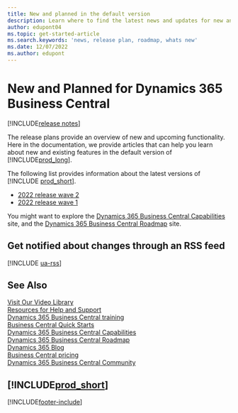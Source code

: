 ```yaml
---
title: New and planned in the default version
description: Learn where to find the latest news and updates for new and existing features in the default version of Business Central.
author: edupont04
ms.topic: get-started-article
ms.search.keywords: 'news, release plan, roadmap, whats new'
ms.date: 12/07/2022
ms.author: edupont
---
```

# <a name="new-and-planned-for-dynamics-365-business-central"></a>New and Planned for Dynamics 365 Business Central

[!INCLUDE[release notes](includes/release-notes.md)]

The release plans provide an overview of new and upcoming functionality. Here in the documentation, we provide articles that can help you learn about new and existing features in the default version of [!INCLUDE[prod_long](includes/prod_long.md)].  

The following list provides information about the latest versions of [!INCLUDE [prod_short](includes/prod_short.md)].  

* [2022 release wave 2](/dynamics365-release-plan/2022wave2/smb/dynamics365-business-central/planned-features)  
* [2022 release wave 1](/dynamics365-release-plan/2022wave1/smb/dynamics365-business-central/planned-features)  

You might want to explore the [Dynamics 365 Business Central Capabilities](https://dynamics.microsoft.com/business-central/capabilities/) site, and the [Dynamics 365 Business Central Roadmap](https://dynamics.microsoft.com/roadmap/business-central/) site.  

## <a name="get-notified-about-changes-through-an-rss-feed"></a>Get notified about changes through an RSS feed

[!INCLUDE [ua-rss](includes/ua-rss.md)]

## <a name="see-also"></a>See Also

[Visit Our Video Library](across-videos.md)  
[Resources for Help and Support](product-help-and-support.md)  
[Dynamics 365 Business Central training](/training/dynamics365/business-central?WT.mc_id=dyn365bc_landingpage-docs)  
[Business Central Quick Starts](quick-start-business-central.md)  
[Dynamics 365 Business Central Capabilities](https://dynamics.microsoft.com/business-central/capabilities/)  
[Dynamics 365 Business Central Roadmap](https://dynamics.microsoft.com/roadmap/business-central/)  
[Dynamics 365 Blog](https://cloudblogs.microsoft.com/dynamics365/it/product/business-central/)  
[Business Central pricing](https://dynamics.microsoft.com/business-central/overview/#pricing)  
[Dynamics 365 Business Central Community](https://community.dynamics.com/business/)

## [!INCLUDE[prod_short](includes/free_trial_md.md)]

[!INCLUDE[footer-include](includes/footer-banner.md)]
